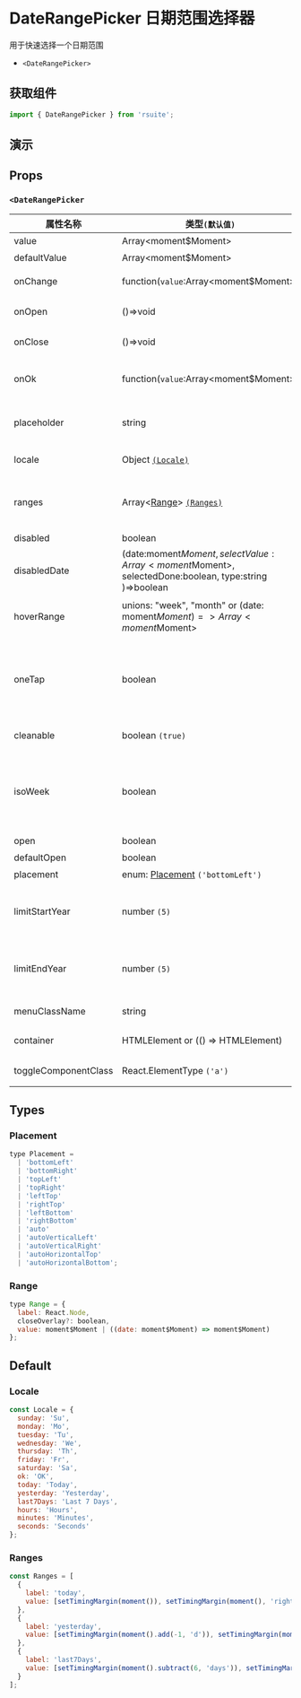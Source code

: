 # DateRangePicker 日期范围选择器

用于快速选择一个日期范围

* `<DateRangePicker>`

## 获取组件

```js
import { DateRangePicker } from 'rsuite';
```

## 演示

<!--{demo}-->

## Props

### `<DateRangePicker`

| 属性名称             | 类型`(默认值)`                                                                                      | 描述                                                            |
| -------------------- | --------------------------------------------------------------------------------------------------- | --------------------------------------------------------------- |
| value                | Array<moment$Moment>                                                                                | 值 `受控`                                                       |
| defaultValue         | Array<moment$Moment>                                                                                | 默认值                                                          |
| onChange             | function(`value`:Array<moment$Moment>)                                                              | 值改变后的回调函数                                              |
| onOpen               | ()=>void                                                                                            | 打开回调函数                                                    |
| onClose              | ()=>void                                                                                            | 关闭回调函数                                                    |
| onOk                 | function(`value`:Array<moment$Moment>)                                                              | 点击 `确定` 按钮后的回调函数                                    |
| placeholder          | string                                                                                              | 没有值时候默认显示内容                                          |
| locale               | Object [`(Locale)`](#Locale)                                                                        | 本地化对应的语言描述                                            |
| ranges               | Array<[Range](#Range)> [`(Ranges)`](#Ranges)                                                        | 快捷项配置，默认 `今天`,`昨天`，`最近 7 天`                     |
| disabled             | boolean                                                                                             | 禁用组件                                                        |
| disabledDate         | (date:moment$Moment, selectValue:Array<moment$Moment>, selectedDone:boolean, type:string )=>boolean | 禁用日期                                                        |
| hoverRange           | unions: "week", "month" or (date: moment$Moment)=> Array<moment$Moment>                             | 点击日期时将选中的日期范围                                      |
| oneTap               | boolean                                                                                             | 是否点击一次就选定日期范围，可[配合 hoverRange 使用](#单击模式) |
| cleanable            | boolean `(true)`                                                                                    | 可以清除选择值                                                  |
| isoWeek              | boolean                                                                                             | ISO 8601 标准， 每个日历星期从星期一开始，星期日为第 7 天       |
| open                 | boolean                                                                                             | 打开 (受控)                                                     |
| defaultOpen          | boolean                                                                                             | 默认打开                                                        |
| placement            | enum: [Placement](#Placement) `('bottomLeft')`                                                      | 显示位置                                                        |
| limitStartYear       | number `(5)`                                                                                        | 相对当前选择日期，设置可选年份上限                              |
| limitEndYear         | number `(5)`                                                                                        | 相对当前选择日期，设置可选年份下限                              |
| menuClassName        | string                                                                                              | 选项菜单的 className                                            |
| container            | HTMLElement or (() => HTMLElement)                                                                  | 设置渲染的容器                                                  |
| toggleComponentClass | React.ElementType `('a')`                                                                           | 为组件自定义元素类型                                            |
## Types

### Placement

```js
type Placement =
  | 'bottomLeft'
  | 'bottomRight'
  | 'topLeft'
  | 'topRight'
  | 'leftTop'
  | 'rightTop'
  | 'leftBottom'
  | 'rightBottom'
  | 'auto'
  | 'autoVerticalLeft'
  | 'autoVerticalRight'
  | 'autoHorizontalTop'
  | 'autoHorizontalBottom';
```

### Range

```js
type Range = {
  label: React.Node,
  closeOverlay?: boolean,
  value: moment$Moment | ((date: moment$Moment) => moment$Moment)
};
```

## Default

### Locale

```js
const Locale = {
  sunday: 'Su',
  monday: 'Mo',
  tuesday: 'Tu',
  wednesday: 'We',
  thursday: 'Th',
  friday: 'Fr',
  saturday: 'Sa',
  ok: 'OK',
  today: 'Today',
  yesterday: 'Yesterday',
  last7Days: 'Last 7 Days',
  hours: 'Hours',
  minutes: 'Minutes',
  seconds: 'Seconds'
};
```

### Ranges

```js
const Ranges = [
  {
    label: 'today',
    value: [setTimingMargin(moment()), setTimingMargin(moment(), 'right')]
  },
  {
    label: 'yesterday',
    value: [setTimingMargin(moment().add(-1, 'd')), setTimingMargin(moment().add(-1, 'd'), 'right')]
  },
  {
    label: 'last7Days',
    value: [setTimingMargin(moment().subtract(6, 'days')), setTimingMargin(moment(), 'right')]
  }
];
```
